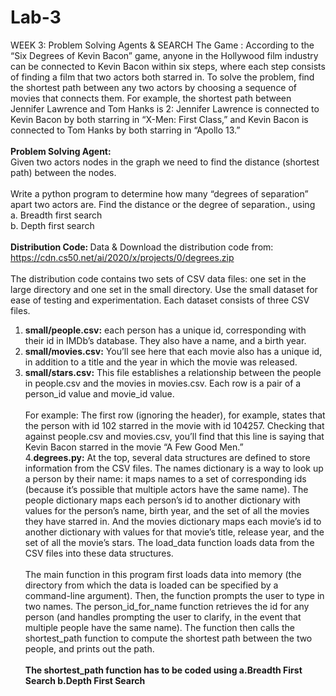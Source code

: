 # Lab-3
WEEK 3: Problem Solving Agents & SEARCH
The Game :
According to the “Six Degrees of Kevin Bacon” game, anyone in the Hollywood film 
industry can be connected to Kevin Bacon within six steps, where each step consists of 
finding a film that two actors both starred in. To solve the problem, find the shortest path 
between any two actors by choosing a sequence of movies that connects them. For 
example, the shortest path between Jennifer Lawrence and Tom Hanks is 2: 
Jennifer Lawrence is connected to Kevin Bacon by both starring in “X-Men: First 
Class,” and Kevin Bacon is connected to Tom Hanks by both starring in “Apollo 13.”<br><br>
<strong>Problem Solving Agent:</strong><br>
Given two actors nodes in the graph we need to find the distance (shortest path) 
between the nodes.<br><br> 
Write a python program to determine how many “degrees of separation” apart two 
actors are. Find the distance or the degree of separation., using <br>
a. Breadth first search<br>
b. Depth first search<br><br>
<strong>Distribution Code: </strong>
Data & Download the distribution code from: 
https://cdn.cs50.net/ai/2020/x/projects/0/degrees.zip<br><br>
The distribution code contains two sets of CSV data files: one set in the large directory and 
one set in the small directory. Use the small dataset for ease of testing and 
experimentation. Each dataset consists of three CSV files.<br>
1. <strong>small/people.csv:</strong> each person has a unique id, corresponding with their id in 
IMDb’s database. They also have a name, and a birth year.<br>
2. <strong>small/movies.csv:</strong> You’ll see here that each movie also has a unique id, in addition 
to a title and the year in which the movie was released.<br>
3. <strong>small/stars.csv:</strong> This file establishes a relationship between the people in 
people.csv and the movies in movies.csv. Each row is a pair of a person_id value 
and movie_id value. <br><br>
For example: The first row (ignoring the header), for example, states that the person 
with id 102 starred in the movie with id 104257. Checking that against people.csv and 
movies.csv, you’ll find that this line is saying that Kevin Bacon starred in the movie “A 
Few Good Men.”<br>
4.<strong>degrees.py:</strong>
At the top, several data structures are defined to store information from the CSV 
files. The names dictionary is a way to look up a person by their name: it maps names 
to a set of corresponding ids (because it’s possible that multiple actors have the same 
name). The people dictionary maps each person’s id to another dictionary with values 
for the person’s name, birth year, and the set of all the movies they have starred in. 
And the movies dictionary maps each movie’s id to another dictionary with values for 
that movie’s title, release year, and the set of all the movie’s stars. The load_data 
function loads data from the CSV files into these data structures.<br><br>
The main function in this program first loads data into memory (the directory from 
which the data is loaded can be specified by a command-line argument). Then, the 
function prompts the user to type in two names. The person_id_for_name function 
retrieves the id for any person (and handles prompting the user to clarify, in the event 
that multiple people have the same name). The function then calls the shortest_path 
function to compute the shortest path between the two people, and prints out the 
path.<br><br>
<strong>The shortest_path function has to be coded using 
a.Breadth First Search
b.Depth First Search</strong>
